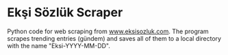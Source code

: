 # Ekşi Sözlük Scraper
Python code for web scraping from www.eksisozluk.com.
The program scrapes trending entries (gündem) and saves all of them to a local directory with the name "Eksi-YYYY-MM-DD".
